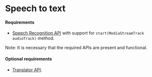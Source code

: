 # Speech to text

#### Requirements

 - [Speech Recognition API][] with support for `start(MediaStreamTrack audioTrack)` method.

Note: It is necessary that the required APIs are present and functional.

#### Optional requirements

 - [Translator API][].


[Speech Recognition API]: https://webaudio.github.io/web-speech-api/
[Translator API]: https://webmachinelearning.github.io/translation-api/
